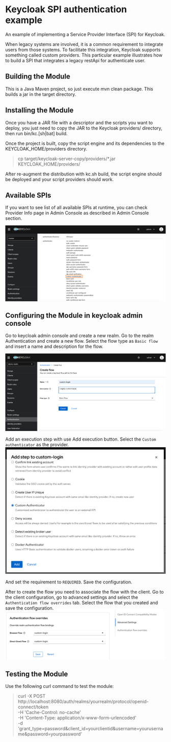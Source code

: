 # Keycloak SPI authentication example

An example of implementing a Service Provider Interface (SPI) for Keycloak.

When legacy systems are involved, it is a common requirement to integrate users from those systems. To facilitate this integration, Keycloak supports something called custom providers. This particular example illustrates how to build a SPI that integrates a legacy restApi for authenticate user.

## Building the Module

This is a Java Maven project, so just execute mvn clean package. This builds a jar in the target directory.

## Installing the Module

Once you have a JAR file with a descriptor and the scripts you want to deploy, you just need to copy the JAR to the Keycloak providers/ directory, then run bin/kc.[sh|bat] build.

Once the project is built, copy the script engine and its dependencies to the KEYCLOAK_HOME/providers directory.

> cp target/keycloak-server-copy/providers/*.jar KEYCLOAK_HOME/providers/

After re-augment the distribution with kc.sh build, the script engine should be deployed and your script providers should work.

## Available SPIs

If you want to see list of all available SPIs at runtime, you can check Provider Info page in Admin Console as described in Admin Console section.

![img.png](src/static/provider_info.png)

## Configuring the Module in keycloak admin console

Go to keycloak admin console and create a new realm. Go to the realm Authentication and create a new flow. 
Select the flow type as `Basic flow` and insert a name and description for the flow.

![create_flow.png](src/static/create_flow.png)

Add an execution step with use Add execution button. Select the `Custom authenticator` as the provider.
![img.png](src/static/create_flow_add_step.png)

And set the requirement to `REQUIRED`. Save the configuration.

After to create the flow you need to associate the flow with the client. Go to the client configuration, go to advanced settings and select the `Authentication flow overrides` tab.
Select the flow that you created and save the configuration.
![img.png](src/static/associate_flow_clientid.png)


## Testing the Module

Use the following curl command to test the module:

> curl -X POST \
http://localhost:8080/auth/realms/yourrealm/protocol/openid-connect/token \
-H 'Cache-Control: no-cache' \
-H 'Content-Type: application/x-www-form-urlencoded' \
-d 'grant_type=password&client_id=yourclientid&username=yourusername&password=yourpassword'

